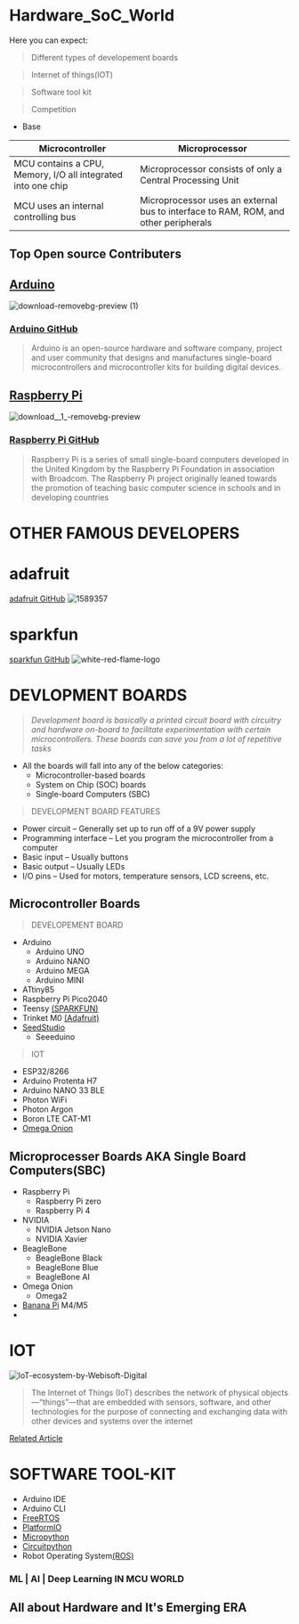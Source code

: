 # Hardware_SoC_World


Here you can expect: 

 > Different types of developement boards
 
 > Internet of things(IOT)
                    
 > Software tool kit
                    
 > Competition 

- Base 

Microcontroller | Microprocessor
---------------| --------------
MCU contains a CPU, Memory, I/O all integrated into one chip | Microprocessor consists of only a Central Processing Unit
MCU uses an internal controlling bus | Microprocessor uses an external bus to interface to RAM, ROM, and other peripherals



## Top Open source Contributers

## [Arduino](https://www.arduino.cc/) 
![download-removebg-preview (1)](https://user-images.githubusercontent.com/58439868/133879897-f12a5469-418c-44fe-a7aa-dfad66a1df0c.png)

### [Arduino GitHub](https://github.com/arduino)

 > Arduino is an open-source hardware and software company, project and user community that designs
 and manufactures single-board microcontrollers and microcontroller kits for building digital devices.

## [Raspberry Pi](https://www.raspberrypi.org/)

![download__1_-removebg-preview](https://user-images.githubusercontent.com/58439868/133880031-3336746b-de2e-4ecd-bd3d-78c5debcb693.png)

### [Raspberry Pi GitHub](https://github.com/raspberrypi) 

> Raspberry Pi is a series of small single-board computers developed in the United Kingdom by the Raspberry Pi
Foundation in association with Broadcom. The Raspberry Pi project originally leaned towards the promotion of
teaching basic computer science in schools and in developing countries


# OTHER FAMOUS DEVELOPERS

# adafruit

[adafruit GitHub](https://github.com/adafruit)
             ![1589357](https://user-images.githubusercontent.com/58439868/133886969-81e5560b-41cb-48a1-bf7d-7ec0e6ab29e4.png)


# sparkfun

[sparkfun GitHub](https://github.com/sparkfun)
            ![white-red-flame-logo](https://user-images.githubusercontent.com/58439868/133886974-a01cc671-3a99-4e52-80e0-369954ea9865.png)


# DEVLOPMENT BOARDS

> *Development board is basically a printed circuit board with circuitry and hardware on-board to facilitate experimentation with certain microcontrollers. These boards can save you from a lot of repetitive tasks*

* All the boards will fall into any of the below categories:
  * Microcontroller-based boards
  * System on Chip (SOC) boards
  * Single-board Computers (SBC)



> DEVELOPMENT BOARD FEATURES

- Power circuit          –   Generally set up to run off of a 9V power supply
- Programming interface  –   Let you program the microcontroller from a computer
- Basic input            –   Usually buttons
- Basic output           –   Usually LEDs
- I/O pins               –   Used for motors, temperature sensors, LCD screens, etc.

## Microcontroller Boards


> DEVELOPEMENT BOARD

* Arduino
  * Arduino UNO
  * Arduino NANO
  * Arduino MEGA
  * Arduino MINI
* ATtiny85
* Raspberry Pi Pico2040
* Teensy [(SPARKFUN)](http://www.sparkfun.com/)
* Trinket M0 [(Adafruit)](https://www.adafruit.com/)
* [SeedStudio](https://www.seeedstudio.com/)
  * Seeeduino

> IOT

- ESP32/8266
- Arduino Protenta H7
- Arduino NANO 33 BLE 
- Photon WiFi
- Photon Argon
- Boron LTE CAT-M1
- [Omega Onion](https://onion.io/)



## Microprocesser Boards AKA Single Board Computers(SBC)

* Raspberry Pi
  * Raspberry Pi zero
  * Raspberry Pi 4
* NVIDIA
  * NVIDIA Jetson Nano
  * NVIDIA Xavier
* BeagleBone
  * BeagleBone Black
  * BeagleBone Blue
  * BeagleBone AI
* Omega Onion
  * Omega2
* [Banana Pi](https://www.banana-pi.org/) M4/M5
* 


# IOT


![IoT-ecosystem-by-Webisoft-Digital](https://user-images.githubusercontent.com/58439868/133895135-43ab67c2-2fba-4873-9385-95fe0cf1b053.gif)


> The Internet of Things (IoT) describes the network of physical objects—“things”—that are embedded with sensors, software, and other technologies for the purpose of connecting and exchanging data with other devices and systems over the internet

[Related Article](https://hashstudioz.com/blog/top-iot-development-boards-how-to-select-the-right-one-for-your-project/)

# SOFTWARE TOOL-KIT 

* Arduino IDE
* Arduino CLI
* [FreeRTOS](https://www.freertos.org/)
* [PlatformIO](https://platformio.org/)
* [Micropython](https://micropython.org/)
* [Circuitpython](https://circuitpython.org/)
* Robot Operating System[(ROS)](https://www.ros.org/)



### ML | AI | Deep Learning  IN MCU WORLD



## All about Hardware and It's Emerging ERA
 
